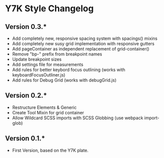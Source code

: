 # Y7K Style Changelog


## Version 0.3.*
* Add completely new, responsive spacing system with spacings() mixins
* Add completely new susy grid implementation with responsive gutters
* Add pageContainer as independent replacement of grid-container()
* Remove "bp-" prefix from breakpoint names
* Update breakpoint sizes
* Add settings file for measurements
* Add rules for better keybord focus outlining (works with keyboardFocusOutliner.js)
* Add rules for Debug Grid (works with debugGrid.js)

## Version 0.2.*
* Restructure Elements & Generic
* Create Tool Mixin for grid container
* Allow Wildcard SCSS imports with SCSS Globbing (use webpack import-glob)

## Version 0.1.*
* First Version, based on the Y7K plate.
